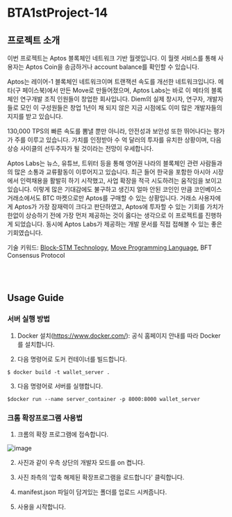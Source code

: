 
# BTA1stProject-14

  

## 프로젝트 소개

  

이번 프로젝트는 Aptos 블록체인 네트워크 기반 월렛입니다. 이 월렛 서비스를 통해 사용자는 Aptos Coin을 송금하거나 account balance를 확인할 수 있습니다.

Aptos는 레이어-1 블록체인 네트워크이며 트랜잭션 속도를 개선한 네트워크입니다. 메타(구 페이스북)에서 만든 Move로 만들어졌으며, Aptos Labs는 바로 이 메타의 블록체인 연구개발 조직 인원들이 창업한 회사입니다. Diem의 실제 창시자, 연구자, 개발자들로 모인 이 구성원들은 창업 1년이 채 되지 않은 지금 시점에도 이미 많은 개발자들의 지지를 받고 있습니다.

130,000 TPS의 빠른 속도를 뽐낼 뿐만 아니라, 안전성과 보안성 또한 뛰어나다는 평가가 주를 이루고 있습니다. 가치를 인정받아 수 억 달러의 투자를 유치한 상황이며, 다음 상승 사이클의 선두주자가 될 것이라는 전망이 우세합니다.

Aptos Labs는 뉴스, 유튜브, 트위터 등을 통해 영어권 나라의 블록체인 관련 사람들과의 많은 소통과 교류활동이 이루어지고 있습니다. 최근 들어 한국을 포함한 아시아 시장에서 인력채용을 활발히 하기 시작했고, 사업 확장을 적극 시도하려는 움직임을 보이고 있습니다. 이렇게 많은 기대감에도 불구하고 생긴지 얼마 안된 코인인 만큼 코인베이스 거래소에서도 BTC 마켓으로만 Aptos를 구매할 수 있는 상황입니다. 거래소 사용자에게 Aptos가 가장 잠재력이 크다고 판단하였고, Aptos에 투자할 수 있는 기회를 가치가 한없이 상승하기 전에 가장 먼저 제공하는 것이 옳다는 생각으로 이 프로젝트를 진행하게 되었습니다. 동시에 Aptos Labs가 제공하는 개발 문서를 직접 접해볼 수 있는 좋은 기회였습니다.

기술 키워드: [Block-STM Technology](https://arxiv.org/abs/2203.06871), [Move Programming Language](https://developers.diem.com/docs/technical-papers/move-paper/), BFT Consensus Protocol


  

<br><br>

## Usage Guide

### 서버 실행 방법
1. Docker 설치(https://www.docker.com/):
	공식 홈페이지 안내를 따라 Docker를 설치합니다.
	
2. 다음 명령어로 도커 컨테이너를 빌드합니다.

```$ docker build -t wallet_server .```


3. 다음 명령어로 서버를 실행합니다.

```$docker run --name server_container -p 8000:8000 wallet_server```
  
  
### 크롬 확장프로그램 사용법

1. 크롬의 확장 프로그램에 접속합니다.

  

![image](https://user-images.githubusercontent.com/100469650/196043980-9f828ad8-b385-4bfb-bad1-a5c47d207b14.png)

  

2. 사진과 같이 우측 상단의 개발자 모드를 on 켭니다.

  

3. 사진 좌측의 '압축 해제된 확장프로그램을 로드합니다' 클릭합니다.

  

4. manifest.json 파일이 담겨있는 폴더를 업로드 시켜줍니다.

  

5. 사용을 시작합니다.
